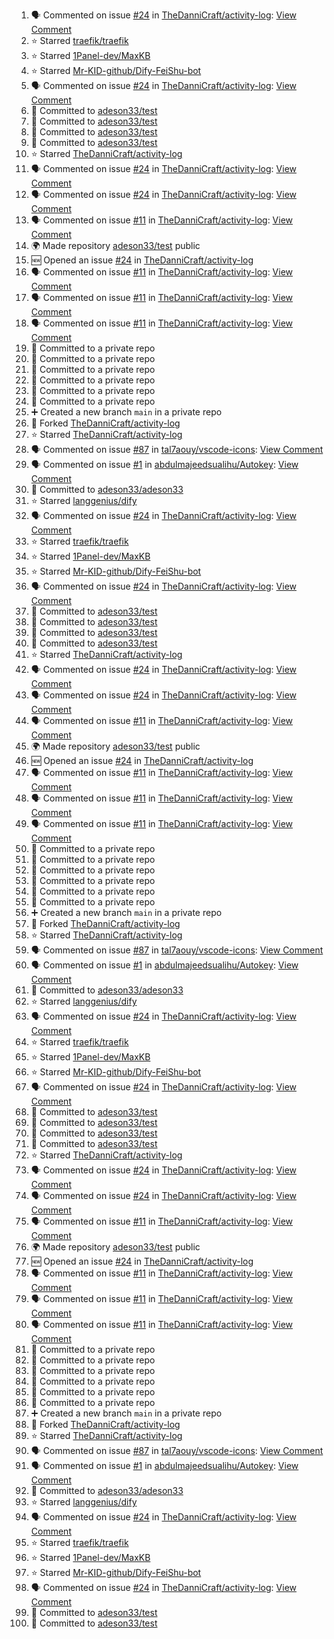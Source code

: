 <!--START_SECTION:activity-->
1. 🗣 Commented on issue [#24](https://github.com/TheDanniCraft/activity-log/issues/24) in [TheDanniCraft/activity-log](https://github.com/TheDanniCraft/activity-log): [View Comment](https://github.com/TheDanniCraft/activity-log/issues/24#issuecomment-2585044855)
2. ⭐ Starred [traefik/traefik](https://github.com/traefik/traefik)
3. ⭐ Starred [1Panel-dev/MaxKB](https://github.com/1Panel-dev/MaxKB)
4. ⭐ Starred [Mr-KID-github/Dify-FeiShu-bot](https://github.com/Mr-KID-github/Dify-FeiShu-bot)
5. 🗣 Commented on issue [#24](https://github.com/TheDanniCraft/activity-log/issues/24) in [TheDanniCraft/activity-log](https://github.com/TheDanniCraft/activity-log): [View Comment](https://github.com/TheDanniCraft/activity-log/issues/24#issuecomment-2582265125)
6. 📝 Committed to [adeson33/test](https://github.com/adeson33/test/commit/05283e2cd2ac81a4f63077eeed7c70b3f112d5cf)
7. 📝 Committed to [adeson33/test](https://github.com/adeson33/test/commit/34d902e56764476c543ba8ea30d2bab04f19e35a)
8. 📝 Committed to [adeson33/test](https://github.com/adeson33/test/commit/8f2d0bf4d90648569d79ad26585ba72c67a0241d)
9. 📝 Committed to [adeson33/test](https://github.com/adeson33/test/commit/027f006464ebc71a64c709a65ec688f5db4c8a20)
10. ⭐ Starred [TheDanniCraft/activity-log](https://github.com/TheDanniCraft/activity-log)
11. 🗣 Commented on issue [#24](https://github.com/TheDanniCraft/activity-log/issues/24) in [TheDanniCraft/activity-log](https://github.com/TheDanniCraft/activity-log): [View Comment](https://github.com/TheDanniCraft/activity-log/issues/24#issuecomment-2581634142)
12. 🗣 Commented on issue [#24](https://github.com/TheDanniCraft/activity-log/issues/24) in [TheDanniCraft/activity-log](https://github.com/TheDanniCraft/activity-log): [View Comment](https://github.com/TheDanniCraft/activity-log/issues/24#issuecomment-2581615869)
13. 🗣 Commented on issue [#11](https://github.com/TheDanniCraft/activity-log/issues/11) in [TheDanniCraft/activity-log](https://github.com/TheDanniCraft/activity-log): [View Comment](https://github.com/TheDanniCraft/activity-log/issues/11#issuecomment-2581571796)
14. 🌍 Made repository [adeson33/test](https://github.com/adeson33/test) public
15. 🆕 Opened an issue [#24](https://github.com/TheDanniCraft/activity-log/issues/24) in [TheDanniCraft/activity-log](https://github.com/TheDanniCraft/activity-log)
16. 🗣 Commented on issue [#11](https://github.com/TheDanniCraft/activity-log/issues/11) in [TheDanniCraft/activity-log](https://github.com/TheDanniCraft/activity-log): [View Comment](https://github.com/TheDanniCraft/activity-log/issues/11#issuecomment-2579115313)
17. 🗣 Commented on issue [#11](https://github.com/TheDanniCraft/activity-log/issues/11) in [TheDanniCraft/activity-log](https://github.com/TheDanniCraft/activity-log): [View Comment](https://github.com/TheDanniCraft/activity-log/issues/11#issuecomment-2579018159)
18. 🗣 Commented on issue [#11](https://github.com/TheDanniCraft/activity-log/issues/11) in [TheDanniCraft/activity-log](https://github.com/TheDanniCraft/activity-log): [View Comment](https://github.com/TheDanniCraft/activity-log/issues/11#issuecomment-2579009211)
19. 📝 Committed to a private repo
20. 📝 Committed to a private repo
21. 📝 Committed to a private repo
22. 📝 Committed to a private repo
23. 📝 Committed to a private repo
24. 📝 Committed to a private repo
25. ➕ Created a new branch `main` in a private repo
26. 🍴 Forked [TheDanniCraft/activity-log](https://github.com/TheDanniCraft/activity-log)
27. ⭐ Starred [TheDanniCraft/activity-log](https://github.com/TheDanniCraft/activity-log)
28. 🗣 Commented on issue [#87](https://github.com/tal7aouy/vscode-icons/issues/87) in [tal7aouy/vscode-icons](https://github.com/tal7aouy/vscode-icons): [View Comment](https://github.com/tal7aouy/vscode-icons/issues/87#issuecomment-2574755037)
29. 🗣 Commented on issue [#1](https://github.com/abdulmajeedsualihu/Autokey/issues/1) in [abdulmajeedsualihu/Autokey](https://github.com/abdulmajeedsualihu/Autokey): [View Comment](https://github.com/abdulmajeedsualihu/Autokey/issues/1#issuecomment-2574329343)
30. 📝 Committed to [adeson33/adeson33](https://github.com/adeson33/adeson33/commit/a48984b1a8d73a774359857a73ade6b073d8133b)
31. ⭐ Starred [langgenius/dify](https://github.com/langgenius/dify)
32. 🗣 Commented on issue [#24](https://github.com/TheDanniCraft/activity-log/issues/24) in [TheDanniCraft/activity-log](https://github.com/TheDanniCraft/activity-log): [View Comment](https://github.com/TheDanniCraft/activity-log/issues/24#issuecomment-2585044855)
33. ⭐ Starred [traefik/traefik](https://github.com/traefik/traefik)
34. ⭐ Starred [1Panel-dev/MaxKB](https://github.com/1Panel-dev/MaxKB)
35. ⭐ Starred [Mr-KID-github/Dify-FeiShu-bot](https://github.com/Mr-KID-github/Dify-FeiShu-bot)
36. 🗣 Commented on issue [#24](https://github.com/TheDanniCraft/activity-log/issues/24) in [TheDanniCraft/activity-log](https://github.com/TheDanniCraft/activity-log): [View Comment](https://github.com/TheDanniCraft/activity-log/issues/24#issuecomment-2582265125)
37. 📝 Committed to [adeson33/test](https://github.com/adeson33/test/commit/05283e2cd2ac81a4f63077eeed7c70b3f112d5cf)
38. 📝 Committed to [adeson33/test](https://github.com/adeson33/test/commit/34d902e56764476c543ba8ea30d2bab04f19e35a)
39. 📝 Committed to [adeson33/test](https://github.com/adeson33/test/commit/8f2d0bf4d90648569d79ad26585ba72c67a0241d)
40. 📝 Committed to [adeson33/test](https://github.com/adeson33/test/commit/027f006464ebc71a64c709a65ec688f5db4c8a20)
41. ⭐ Starred [TheDanniCraft/activity-log](https://github.com/TheDanniCraft/activity-log)
42. 🗣 Commented on issue [#24](https://github.com/TheDanniCraft/activity-log/issues/24) in [TheDanniCraft/activity-log](https://github.com/TheDanniCraft/activity-log): [View Comment](https://github.com/TheDanniCraft/activity-log/issues/24#issuecomment-2581634142)
43. 🗣 Commented on issue [#24](https://github.com/TheDanniCraft/activity-log/issues/24) in [TheDanniCraft/activity-log](https://github.com/TheDanniCraft/activity-log): [View Comment](https://github.com/TheDanniCraft/activity-log/issues/24#issuecomment-2581615869)
44. 🗣 Commented on issue [#11](https://github.com/TheDanniCraft/activity-log/issues/11) in [TheDanniCraft/activity-log](https://github.com/TheDanniCraft/activity-log): [View Comment](https://github.com/TheDanniCraft/activity-log/issues/11#issuecomment-2581571796)
45. 🌍 Made repository [adeson33/test](https://github.com/adeson33/test) public
46. 🆕 Opened an issue [#24](https://github.com/TheDanniCraft/activity-log/issues/24) in [TheDanniCraft/activity-log](https://github.com/TheDanniCraft/activity-log)
47. 🗣 Commented on issue [#11](https://github.com/TheDanniCraft/activity-log/issues/11) in [TheDanniCraft/activity-log](https://github.com/TheDanniCraft/activity-log): [View Comment](https://github.com/TheDanniCraft/activity-log/issues/11#issuecomment-2579115313)
48. 🗣 Commented on issue [#11](https://github.com/TheDanniCraft/activity-log/issues/11) in [TheDanniCraft/activity-log](https://github.com/TheDanniCraft/activity-log): [View Comment](https://github.com/TheDanniCraft/activity-log/issues/11#issuecomment-2579018159)
49. 🗣 Commented on issue [#11](https://github.com/TheDanniCraft/activity-log/issues/11) in [TheDanniCraft/activity-log](https://github.com/TheDanniCraft/activity-log): [View Comment](https://github.com/TheDanniCraft/activity-log/issues/11#issuecomment-2579009211)
50. 📝 Committed to a private repo
51. 📝 Committed to a private repo
52. 📝 Committed to a private repo
53. 📝 Committed to a private repo
54. 📝 Committed to a private repo
55. 📝 Committed to a private repo
56. ➕ Created a new branch `main` in a private repo
57. 🍴 Forked [TheDanniCraft/activity-log](https://github.com/TheDanniCraft/activity-log)
58. ⭐ Starred [TheDanniCraft/activity-log](https://github.com/TheDanniCraft/activity-log)
59. 🗣 Commented on issue [#87](https://github.com/tal7aouy/vscode-icons/issues/87) in [tal7aouy/vscode-icons](https://github.com/tal7aouy/vscode-icons): [View Comment](https://github.com/tal7aouy/vscode-icons/issues/87#issuecomment-2574755037)
60. 🗣 Commented on issue [#1](https://github.com/abdulmajeedsualihu/Autokey/issues/1) in [abdulmajeedsualihu/Autokey](https://github.com/abdulmajeedsualihu/Autokey): [View Comment](https://github.com/abdulmajeedsualihu/Autokey/issues/1#issuecomment-2574329343)
61. 📝 Committed to [adeson33/adeson33](https://github.com/adeson33/adeson33/commit/a48984b1a8d73a774359857a73ade6b073d8133b)
62. ⭐ Starred [langgenius/dify](https://github.com/langgenius/dify)
63. 🗣 Commented on issue [#24](https://github.com/TheDanniCraft/activity-log/issues/24) in [TheDanniCraft/activity-log](https://github.com/TheDanniCraft/activity-log): [View Comment](https://github.com/TheDanniCraft/activity-log/issues/24#issuecomment-2585044855)
64. ⭐ Starred [traefik/traefik](https://github.com/traefik/traefik)
65. ⭐ Starred [1Panel-dev/MaxKB](https://github.com/1Panel-dev/MaxKB)
66. ⭐ Starred [Mr-KID-github/Dify-FeiShu-bot](https://github.com/Mr-KID-github/Dify-FeiShu-bot)
67. 🗣 Commented on issue [#24](https://github.com/TheDanniCraft/activity-log/issues/24) in [TheDanniCraft/activity-log](https://github.com/TheDanniCraft/activity-log): [View Comment](https://github.com/TheDanniCraft/activity-log/issues/24#issuecomment-2582265125)
68. 📝 Committed to [adeson33/test](https://github.com/adeson33/test/commit/05283e2cd2ac81a4f63077eeed7c70b3f112d5cf)
69. 📝 Committed to [adeson33/test](https://github.com/adeson33/test/commit/34d902e56764476c543ba8ea30d2bab04f19e35a)
70. 📝 Committed to [adeson33/test](https://github.com/adeson33/test/commit/8f2d0bf4d90648569d79ad26585ba72c67a0241d)
71. 📝 Committed to [adeson33/test](https://github.com/adeson33/test/commit/027f006464ebc71a64c709a65ec688f5db4c8a20)
72. ⭐ Starred [TheDanniCraft/activity-log](https://github.com/TheDanniCraft/activity-log)
73. 🗣 Commented on issue [#24](https://github.com/TheDanniCraft/activity-log/issues/24) in [TheDanniCraft/activity-log](https://github.com/TheDanniCraft/activity-log): [View Comment](https://github.com/TheDanniCraft/activity-log/issues/24#issuecomment-2581634142)
74. 🗣 Commented on issue [#24](https://github.com/TheDanniCraft/activity-log/issues/24) in [TheDanniCraft/activity-log](https://github.com/TheDanniCraft/activity-log): [View Comment](https://github.com/TheDanniCraft/activity-log/issues/24#issuecomment-2581615869)
75. 🗣 Commented on issue [#11](https://github.com/TheDanniCraft/activity-log/issues/11) in [TheDanniCraft/activity-log](https://github.com/TheDanniCraft/activity-log): [View Comment](https://github.com/TheDanniCraft/activity-log/issues/11#issuecomment-2581571796)
76. 🌍 Made repository [adeson33/test](https://github.com/adeson33/test) public
77. 🆕 Opened an issue [#24](https://github.com/TheDanniCraft/activity-log/issues/24) in [TheDanniCraft/activity-log](https://github.com/TheDanniCraft/activity-log)
78. 🗣 Commented on issue [#11](https://github.com/TheDanniCraft/activity-log/issues/11) in [TheDanniCraft/activity-log](https://github.com/TheDanniCraft/activity-log): [View Comment](https://github.com/TheDanniCraft/activity-log/issues/11#issuecomment-2579115313)
79. 🗣 Commented on issue [#11](https://github.com/TheDanniCraft/activity-log/issues/11) in [TheDanniCraft/activity-log](https://github.com/TheDanniCraft/activity-log): [View Comment](https://github.com/TheDanniCraft/activity-log/issues/11#issuecomment-2579018159)
80. 🗣 Commented on issue [#11](https://github.com/TheDanniCraft/activity-log/issues/11) in [TheDanniCraft/activity-log](https://github.com/TheDanniCraft/activity-log): [View Comment](https://github.com/TheDanniCraft/activity-log/issues/11#issuecomment-2579009211)
81. 📝 Committed to a private repo
82. 📝 Committed to a private repo
83. 📝 Committed to a private repo
84. 📝 Committed to a private repo
85. 📝 Committed to a private repo
86. 📝 Committed to a private repo
87. ➕ Created a new branch `main` in a private repo
88. 🍴 Forked [TheDanniCraft/activity-log](https://github.com/TheDanniCraft/activity-log)
89. ⭐ Starred [TheDanniCraft/activity-log](https://github.com/TheDanniCraft/activity-log)
90. 🗣 Commented on issue [#87](https://github.com/tal7aouy/vscode-icons/issues/87) in [tal7aouy/vscode-icons](https://github.com/tal7aouy/vscode-icons): [View Comment](https://github.com/tal7aouy/vscode-icons/issues/87#issuecomment-2574755037)
91. 🗣 Commented on issue [#1](https://github.com/abdulmajeedsualihu/Autokey/issues/1) in [abdulmajeedsualihu/Autokey](https://github.com/abdulmajeedsualihu/Autokey): [View Comment](https://github.com/abdulmajeedsualihu/Autokey/issues/1#issuecomment-2574329343)
92. 📝 Committed to [adeson33/adeson33](https://github.com/adeson33/adeson33/commit/a48984b1a8d73a774359857a73ade6b073d8133b)
93. ⭐ Starred [langgenius/dify](https://github.com/langgenius/dify)
94. 🗣 Commented on issue [#24](https://github.com/TheDanniCraft/activity-log/issues/24) in [TheDanniCraft/activity-log](https://github.com/TheDanniCraft/activity-log): [View Comment](https://github.com/TheDanniCraft/activity-log/issues/24#issuecomment-2585044855)
95. ⭐ Starred [traefik/traefik](https://github.com/traefik/traefik)
96. ⭐ Starred [1Panel-dev/MaxKB](https://github.com/1Panel-dev/MaxKB)
97. ⭐ Starred [Mr-KID-github/Dify-FeiShu-bot](https://github.com/Mr-KID-github/Dify-FeiShu-bot)
98. 🗣 Commented on issue [#24](https://github.com/TheDanniCraft/activity-log/issues/24) in [TheDanniCraft/activity-log](https://github.com/TheDanniCraft/activity-log): [View Comment](https://github.com/TheDanniCraft/activity-log/issues/24#issuecomment-2582265125)
99. 📝 Committed to [adeson33/test](https://github.com/adeson33/test/commit/05283e2cd2ac81a4f63077eeed7c70b3f112d5cf)
100. 📝 Committed to [adeson33/test](https://github.com/adeson33/test/commit/34d902e56764476c543ba8ea30d2bab04f19e35a)
<!--END_SECTION:activity-->
